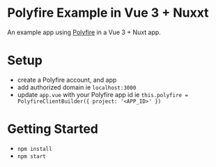 # Polyfire Example in Vue 3 + Nuxxt

An example app using [Polyfire](https://www.polyfire.com/) in a Vue 3 + Nuxt app.

# Setup

- create a Polyfire account, and app
- add authorized domain ie `localhost:3000`
- update `app.vue` with your Polyfire app id ie `this.polyfire = PolyfireClientBuilder({ project: '<APP_ID>' })`

# Getting Started

- `npm install`
- `npm start`